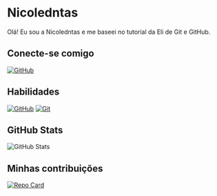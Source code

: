 # Nicoledntas
Olá! Eu sou a Nicoledntas e me baseei no tutorial da Eli de Git e GitHub.

## Conecte-se comigo
[![GitHub](https://img.shields.io/badge/GitHub-ec63a1?style=for-the-badge&logo=github&logoColor=fff)](https://github.com/nicoledntas)

## Habilidades
[![GitHub](https://img.shields.io/badge/GitHub-ec63a1?style=for-the-badge&logo=github&logoColor=fff)](https://docs.github.com)
[![Git](https://img.shields.io/badge/Git-ec63a1?style=for-the-badge&logo=git&logoColor=fff)](https://git-scm.com/doc)

## GitHub Stats
![GitHub Stats](https://github-readme-stats.vercel.app/api?username=nicoledntas&theme=transparent&bg_color=ec63a1&border_color=fff&show_icons=true&icon_color=fff&title_color=fff&text_color=FFF&hide_title=true&hide=stars)

## Minhas contribuições 
[![Repo Card](https://github-readme-stats.vercel.app/api/pin/?username=nicoledntas&repo=dio-lab-open-source&bg_color=ec63a1&border_color=fff&show_icons=true&icon_color=fff&title_color=fff&text_color=FFF)](https://github.com/nicoledntas/dio-lab-open-source)
